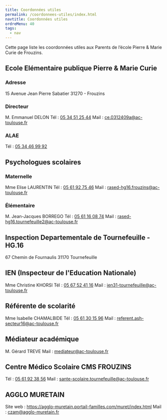 ```yaml
---
title: Coordonnées utiles
permalink: /coordonnees-utiles/index.html
navtitle: Coordonnées utiles
ordreMenu: 40
tags:
  - nav
---
```


Cette page liste les coordonnées utiles aux Parents de l’école Pierre & Marie Curie de Frouzins.

## Ecole Elémentaire publique Pierre & Marie Curie

### Adresse

15 Avenue Jean Pierre Sabatier
31270 - Frouzins

### Directeur

M. Emmanuel DELON
Tél : [05 34 51 25 44](tel:+33534512544)
Mail : ce.0312409a@ac-toulouse.fr

### ALAE

Tél : [05 34 46 99 92](tel:+33534469992)

## Psychologues scolaires

### Maternelle

Mme Elise LAURENTIN
Tél : [05 61 92 75 46](tel:+33561927546)
Mail : rased-hg16.frouzins@ac-toulouse.fr

### Élémentaire

M. Jean-Jacques BORREGO
Tél : [05 61 16 08 74](tel:+33561160874)
Mail : rased-hg16.tournefeuille2@ac-toulouse.fr

## Inspection Departementale de Tournefeuille - HG.16

67 Chemin de Fournaulis
31170 Tournefeuille

## IEN (Inspecteur de l'Education Nationale)

Mme Christine KHORSI
Tél : [05 67 52 41 16](tel:+33567524116)
Mail : ien31-tournefeuille@ac-toulouse.fr

## Référente de scolarité

Mme Isabelle CHAMALBIDE
Tél : [05 61 30 15 96](tel:+33561301596)
Mail : referent.ash-secteur16@ac-toulouse.fr

## Médiateur académique

M. Gérard TREVE
Mail : mediateur@ac-toulouse.fr

## Centre Médico Scolaire CMS FROUZINS

Tél : [05 61 92 38 56](tel:+33561923856)
Mail : sante-scolaire.tournefeuille@ac-toulouse.fr

## AGGLO MURETAIN

Site web : https://agglo-muretain.portail-familles.com/muret/index.html
Mail : czam@agglo-muretain.fr
